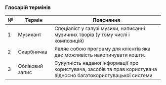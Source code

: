### Глосарій термінів

| № |      Термін      |   Поясняння         |
|---|------------------|---------------------|
| 1 |    Музикант     |  Спеціаліст у галузі музики, написанні музичних творів (у тому числі і композицій) | 
| 2 |    Скарбничка    | Являє собою програму для клієнтів  яка дає можливість накопичувати кошти. |
| 3 |  Обліковий запис | Сукупність наданої інформації про користувача, засобів та прав користувача відносно багатокористувацької системи |

